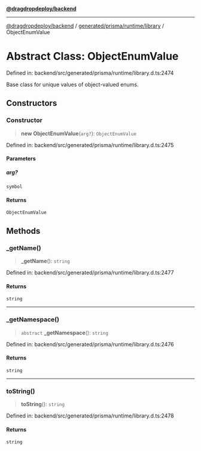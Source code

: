 [**@dragdropdeploy/backend**](../../../../../README.md)

***

[@dragdropdeploy/backend](../../../../../README.md) / [generated/prisma/runtime/library](../README.md) / ObjectEnumValue

# Abstract Class: ObjectEnumValue

Defined in: backend/src/generated/prisma/runtime/library.d.ts:2474

Base class for unique values of object-valued enums.

## Constructors

### Constructor

> **new ObjectEnumValue**(`arg?`): `ObjectEnumValue`

Defined in: backend/src/generated/prisma/runtime/library.d.ts:2475

#### Parameters

##### arg?

`symbol`

#### Returns

`ObjectEnumValue`

## Methods

### \_getName()

> **\_getName**(): `string`

Defined in: backend/src/generated/prisma/runtime/library.d.ts:2477

#### Returns

`string`

***

### \_getNamespace()

> `abstract` **\_getNamespace**(): `string`

Defined in: backend/src/generated/prisma/runtime/library.d.ts:2476

#### Returns

`string`

***

### toString()

> **toString**(): `string`

Defined in: backend/src/generated/prisma/runtime/library.d.ts:2478

#### Returns

`string`
